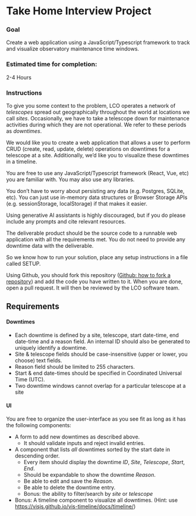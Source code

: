 # Take Home Interview Project

### Goal
Create a web application using a JavaScript/Typescript framework to track and visualize observatory maintenance time windows.

### Estimated time for completion:
2-4 Hours

### Instructions
To give you some context to the problem, LCO operates a network of _telescopes_ spread out geographically throughout the world at locations we call _sites_. Occasionally, we have to take a telescope down for maintenance activities during which they are not operational. We refer to these periods as _downtimes_.

We would like you to create a web application that allows a user to perform CRUD (create, read, update, delete) operations on downtimes for a telescope at a site. Additionally, we’d like you to visualize these downtimes in a timeline.

You are free to use any JavaScript/Typescript framework (React, Vue, etc) you are familiar with. You may also use any libraries.

You don’t have to worry about persisting any data (e.g. Postgres, SQLite, etc). You can just use in-memory data structures or Browser Storage APIs (e.g. sessionStorage, localStorage) if that makes it easier.

Using generative AI assistants is highly discouraged, but if you do please include any prompts and cite relevant resources.

The deliverable product should be the source code to a runnable web application with all the requirements met. You do not need to provide any downtime data with the deliverable.

So we know how to run your solution, place any setup instructions in a file called SETUP.

Using Github, you should fork this repository ([Github: how to fork a repository](https://help.github.com/articles/fork-a-repo/)) and add the code you have written to it. When you are done, open a pull request. It will then be reviewed by the LCO software team.


## Requirements

#### Downtimes

* Each downtime is defined by a site, telescope, start date-time, end date-time and a reason field. An internal ID should also be generated to uniquely identify a downtime.
* Site & telescope fields should be case-insensitive (upper or lower, you choose) text fields.
* Reason field should be limited to 255 characters.
* Start & end date-times should be specified in Coordinated Universal Time (UTC).
* Two downtime windows cannot overlap for a particular telescope at a site


#### UI

You are free to organize the user-interface as you see fit as long as it has the following components:
* A form to add new downtimes as described above.
  * It should validate inputs and reject invalid entries.
* A component that lists _all_ downtimes sorted by the start date in descending order. 
  * Every item should display the downtime _ID_, _Site_, _Telescope_, _Start_, _End_.
  * Should be expandable to show the downtime _Reason_.
  * Be able to edit and save the _Reason_.
  * Be able to delete the downtime entry.
  * Bonus: the ability to filter/search by _site_ or _telescope_
* Bonus: A timeline component to visualize all downtimes. (Hint: use https://visjs.github.io/vis-timeline/docs/timeline/)
